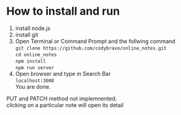 # How to install and run
1. install node.js  
2. install git
3. Open Terminal or Command Prompt and the follwing command  
```git clone https://github.com/codybravo/online_notes.git```   
```cd online_notes```  
```npm install```  
```npm run server```
4. Open browser and type in Search Bar  
```localhost:3000```  
You are done. 




PUT and PATCH method not implemnented.  
clicking on a particular note will open its detail  

